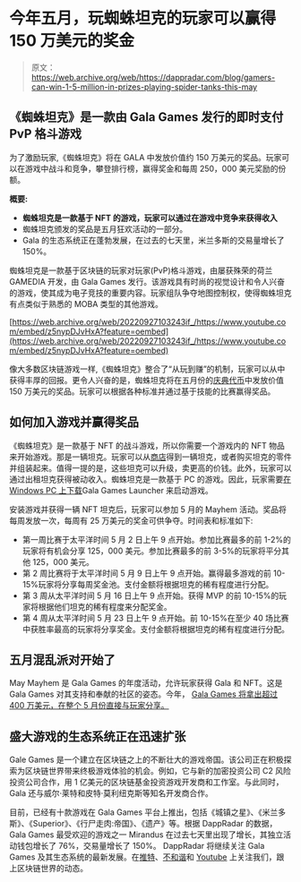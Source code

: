 # 今年五月，玩蜘蛛坦克的玩家可以赢得 150 万美元的奖金

> 原文：<https://web.archive.org/web/https://dappradar.com/blog/gamers-can-win-1-5-million-in-prizes-playing-spider-tanks-this-may>

## 《蜘蛛坦克》是一款由 Gala Games 发行的即时支付 PvP 格斗游戏

为了激励玩家,《蜘蛛坦克》将在 GALA 中发放价值约 150 万美元的奖品。玩家可以在游戏中战斗和竞争，攀登排行榜，赢得奖金和每周 250，000 美元奖励的份额。

**概要:**

*   **蜘蛛坦克是一款基于 NFT 的游戏，玩家可以通过在游戏中竞争来获得收入**
*   蜘蛛坦克颁发的奖品是五月狂欢活动的一部分。
*   Gala 的生态系统正在蓬勃发展，在过去的七天里，米兰多斯的交易量增长了 150%。

蜘蛛坦克是一款基于区块链的玩家对玩家(PvP)格斗游戏，由屡获殊荣的荷兰 GAMEDIA 开发，由 Gala Games 发行。该游戏具有时尚的视觉设计和令人兴奋的游戏，使其成为电子竞技的重要内容。玩家组队争夺地图控制权，使得蜘蛛坦克有点类似于熟悉的 MOBA 类型的其他游戏。

[https://web.archive.org/web/20220927103243if_/https://www.youtube.com/embed/z5nypDJvHxA?feature=oembed](https://web.archive.org/web/20220927103243if_/https://www.youtube.com/embed/z5nypDJvHxA?feature=oembed)

像大多数区块链游戏一样,《蜘蛛坦克》整合了“从玩到赚”的机制，玩家可以从中获得丰厚的回报。更令人兴奋的是，蜘蛛坦克将在五月份的[庆典代币](https://web.archive.org/web/20220927103243/https://dappradar.com/hub/token/eth/GALA/ETH?from=0x15d4c048f83bd7e37d49ea4c83a07267ec4203da)中发放价值 150 万美元的奖品。玩家可以根据各种标准并通过基于技能的比赛赢得奖品。

## 如何加入游戏并赢得奖品

《蜘蛛坦克》是一款基于 NFT 的战斗游戏，所以你需要一个游戏内的 NFT 物品来开始游戏。那是一辆坦克。玩家可以从[商店](https://web.archive.org/web/20220927103243/https://app.gala.games/store?games=spider-tanks)得到一辆坦克，或者购买坦克的零件并组装起来。值得一提的是，这些坦克可以升级，卖更高的价钱。此外，玩家可以通过出租坦克获得被动收入。蜘蛛坦克是一款基于 PC 的游戏。因此，玩家需要[在 Windows PC 上下载](https://web.archive.org/web/20220927103243/https://app.gala.games/games/spider-tanks)Gala Games Launcher 来启动游戏。

安装游戏并获得一辆 NFT 坦克后，玩家可以参加 5 月的 Mayhem 活动。奖品将每周发放一次，每周有 25 万美元的奖金可供争夺。时间表和标准如下:

*   第一周比赛于太平洋时间 5 月 2 日上午 9 点开始。参加比赛最多的前 1-2%的玩家将有机会分享 125，000 美元。参加比赛最多的前 3-5%的玩家将平分其他 125，000 美元。
*   第 2 周比赛将于太平洋时间 5 月 9 日上午 9 点开始。赢得最多游戏的前 10-15%玩家将分享每周奖金池。支付金额将根据坦克的稀有程度进行分配。
*   第 3 周从太平洋时间 5 月 16 日上午 9 点开始。获得 MVP 的前 10-15%的玩家将根据他们坦克的稀有程度来分配奖金。
*   第 4 周从太平洋时间 5 月 23 日上午 9 点开始。前 10-15%在至少 40 场比赛中获胜率最高的玩家将分享奖金。支付金额将根据坦克的稀有程度进行分配。

## 五月混乱派对开始了

May Mayhem 是 Gala Games 的年度活动，允许玩家获得 Gala 和 NFT。这是 Gala Games 对其支持和奉献的社区的姿态。今年， [Gala Games 将拿出超过 400 万美元，在整个 5 月份直接与玩家分享。](https://web.archive.org/web/20220927103243/https://dappradar.com/blog/gala-games-may-mayhem-4-million-token-and-nft-prizes)

## 盛大游戏的生态系统正在迅速扩张

Gale Games 是一个建立在区块链之上的不断壮大的游戏帝国。该公司正在积极探索为区块链世界带来终极游戏体验的机会。例如，它与新的加密投资公司 C2 风险投资公司合作，用 1 亿美元的区块链基金投资游戏开发商和工作室。与此同时，Gala 还与威尔·莱特和皮特·莫利纽克斯等知名开发商合作。

目前，已经有十款游戏在 Gala Games 平台上推出，包括《城镇之星》、《米兰多斯》、《Superior》、《行尸走肉:帝国》、《遗产》等。根据 DappRadar 的数据，Gala Games 最受欢迎的游戏之一 Mirandus 在过去七天里出现了增长，其独立活动钱包增长了 76%，交易量增长了 150%。
DappRadar 将继续关注 Gala Games 及其生态系统的最新发展。在[推特](https://web.archive.org/web/20220927103243/https://twitter.com/dappradar)、[不和谐](https://web.archive.org/web/20220927103243/https://discord.gg/4ybbssrHkm)和 [Youtube](https://web.archive.org/web/20220927103243/https://www.youtube.com/c/DappRadar) 上关注我们，跟上区块链世界的动态。